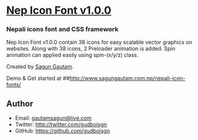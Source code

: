 # [Nep Icon Font v1.0.0](http://www.sagungautam.com.np/nepali-icon-fonts/)

### Nepali icons font and CSS framework

Nep Icon Font v1.0.0 contain 38 icons for easy scalable vector graphics on websites.
Along with 38 icons, 2 Preloader animation is added.
Spin animation can applied easily using spin-(x/y/z) class.

Created by [Sagun Gautam](https://twitter.com/gudboisgn).

Demo & Get started at ##http://www.sagungautam.com.np/nepali-icon-fonts/


## Author
- Email: gautamsagun@live.com
- Twitter: http://twitter.com/gudboisgn
- GitHub: https://github.com/gudboisgn
